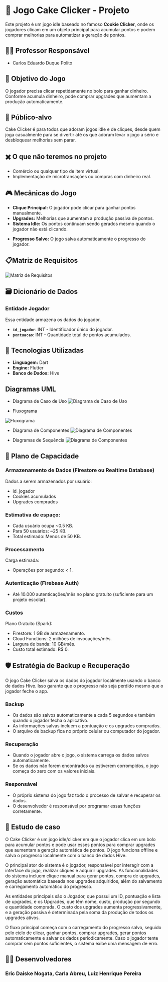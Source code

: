 # 🎂 Jogo Cake Clicker - Projeto

Este projeto é um jogo idle baseado no famoso **Cookie Clicker**, onde os jogadores clicam em um objeto principal para acumular pontos e podem comprar melhorias para automatizar a geração de pontos.

## 👨‍🏫 Professor Responsável 

+ Carlos Eduardo Duque Polito

## 📌 Objetivo do Jogo
O jogador precisa clicar repetidamente no bolo para ganhar dinheiro. Conforme acumula dinheiro, pode comprar upgrades que aumentam a produção automaticamente.

## 👥 Público-alvo
Cake Clicker é para todos que adoram jogos idle e de cliques, desde quem joga casualmente para se divertir até os que adoram levar o jogo a sério e desbloquear melhorias sem parar. 

## ✖️ O que não teremos no projeto
+ Comércio ou qualquer tipo de item virtual.
+ Implementação de microtransações ou compras com dinheiro real.

## 🎮 Mecânicas do Jogo
- **Clique Principal:** O jogador pode clicar para ganhar pontos manualmente.
- **Upgrades:** Melhorias que aumentam a produção passiva de pontos.
- **Sistema Idle:** Os pontos continuam sendo gerados mesmo quando o jogador não está clicando.
<!-- - **Loja de Melhorias:** Permite comprar upgrades para aumentar a produção. -->
- **Progresso Salvo:** O jogo salva automaticamente o progresso do jogador.


## 📋Matriz de Requisitos

![Matriz de Requisitos](https://i.imgur.com/PtClEIt.png)


## 🗃️ Dicionário de Dados

### **Entidade Jogador**
Essa entidade armazena os dados do jogador.

- **`id_jogador`**: INT - Identificador único do jogador.
- **`pontuacao`**: INT - Quantidade total de pontos acumulados.
<!-- - **`upgrades_comprados`**: JSON - Lista de melhorias adquiridas. -->

<!-- ### **Entidade Upgrades**
Essa entidade define os upgrades disponíveis no jogo.

- **`id_upgrade`**: INT - Identificador único do upgrade.
- **`nome_upgrade`**: VARCHAR(45) - Nome do upgrade.
- **`custo`**: INT - Custo em pontos para comprar o upgrade.
- **`multiplicador`**: FLOAT - Multiplicador que aumenta a produção de pontos. -->

<!-- ### **Entidade Progresso**
Essa entidade armazena o progresso do jogador.

- **`id_progresso`**: INT - Identificador único do progresso salvo.
- **`id_jogador`**: INT - Relacionamento com a entidade `Jogador`.
- **`data_ultimo_login`**: DATE - Data do último login do jogador. -->

## 🚀 Tecnologias Utilizadas
- **Linguagem:** Dart
- **Engine:** Flutter
- **Banco de Dados:** Hive


## Diagramas UML

- Diagrama de Caso de Uso
![Diagrama de Caso de Uso](https://i.imgur.com/5qmpe3Y.jpeg)

- Fluxograma

![Fluxograma](https://i.imgur.com/dUHqss0.jpeg)

- Diagrama de Componentes
![Diagrama de Componentes](https://i.imgur.com/NbTVrmY.png)

- Diagramas de Sequência
![Diagrama de Componentes](https://i.imgur.com/RMVZrtJ.png)


## 📔 Plano de Capacidade
### Armazenamento de Dados (Firestore ou Realtime Database)
  Dados a serem armazenados por usuário:
- id_jogador
- Cookies acumulados
- Upgrades comprados

### Estimativa de espaço:
- Cada usuário ocupa ~0.5 KB.
- Para 50 usuários: ~25 KB.
- Total estimado: Menos de 50 KB.

### Processamento
Carga estimada:
- Operações por segundo: < 1.

### Autenticação (Firebase Auth)
- Até 10.000 autenticações/mês no plano gratuito (suficiente para um projeto escolar).

### Custos
Plano Gratuito (Spark):
- Firestore: 1 GB de armazenamento.
- Cloud Functions: 2 milhões de invocações/mês.
- Largura de banda: 10 GB/mês.
- Custo total estimado: R$ 0.

## 🛡️ Estratégia de Backup e Recuperação

O jogo Cake Clicker salva os dados do jogador localmente usando o banco de dados Hive. Isso garante que o progresso não seja perdido mesmo que o jogador feche o app.

### Backup

- Os dados são salvos automaticamente a cada 5 segundos e também quando o jogador fecha o aplicativo.
- As informações salvas incluem a pontuação e os upgrades comprados.
- O arquivo de backup fica no próprio celular ou computador do jogador.

### Recuperação
- Quando o jogador abre o jogo, o sistema carrega os dados salvos automaticamente.
- Se os dados não forem encontrados ou estiverem corrompidos, o jogo começa do zero com os valores iniciais.

### Responsável
- O próprio sistema do jogo faz todo o processo de salvar e recuperar os dados.
- O desenvolvedor é responsável por programar essas funções corretamente.


## 📘 Estudo de caso

O Cake Clicker é um jogo idle/clicker em que o jogador clica em um bolo para acumular pontos e pode usar esses pontos para comprar upgrades que aumentam a geração automática de pontos. O jogo funciona offline e salva o progresso localmente com o banco de dados Hive.

O principal ator do sistema é o jogador, responsável por interagir com a interface do jogo, realizar cliques e adquirir upgrades. As funcionalidades do sistema incluem clique manual para gerar pontos, compra de upgrades, geração automática baseada nos upgrades adquiridos, além do salvamento e carregamento automático do progresso.

As entidades principais são o Jogador, que possui um ID, pontuação e lista de upgrades, e os Upgrades, que têm nome, custo, produção por segundo e quantidade comprada. O custo dos upgrades aumenta progressivamente, e a geração passiva é determinada pela soma da produção de todos os upgrades ativos.

O fluxo principal começa com o carregamento do progresso salvo, seguido pelo ciclo de clicar, ganhar pontos, comprar upgrades, gerar pontos automaticamente e salvar os dados periodicamente. Caso o jogador tente comprar sem pontos suficientes, o sistema exibe uma mensagem de erro.

<!-- Esse estudo de caso serve como base para a criação de diagramas UML, como casos de uso, classes, sequência e atividades. -->

## 👨‍💻 Desenvolvedores

### Eric Daiske Nogata, Carla Abreu, Luiz Henrique Pereira


<!-- ## 5️⃣ Documentação de Tabelas e Colunas
- Os tipos de dados foram definidos para garantir consistência e eficiência.
- A normalização foi aplicada para evitar redundâncias.
- Chaves primárias e estrangeiras asseguram integridade referencial.

## 6️⃣ Modelos Conceitual, Lógico e Físico
- **Modelo Conceitual:** Define as entidades e relacionamentos de maneira abstrata.
- **Modelo Lógico:** Estrutura os dados usando tabelas, atributos e relacionamentos.
- **Modelo Físico:** Implementação final no banco de dados, incluindo índices e constraints.

## 7️⃣ Plano de Projeto Inicial
| Etapa | Descrição |
|------|------------|
| Definição do Banco de Dados | Criar estrutura inicial (MER, Modelos) |
| Implementação | Desenvolver o banco com SQL |
| Testes | Validar estrutura e consistência dos dados |
| Deploy | Subir banco para ambiente de produção |
| Manutenção | Monitorar e otimizar desempenho | -->


<!-- ## 🛠️ Como Rodar o Jogo
1. Clone o repositório:
   ```sh
   git clone https://github.com/seu-usuario/seu-repositorio.git -->
